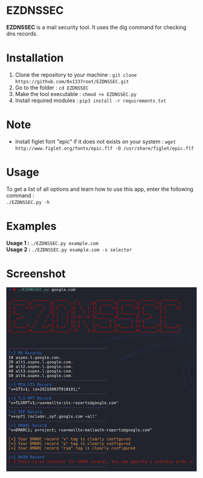 # EZDNSSEC
**EZDNSSEC** is a mail security tool. 
It uses the dig command for checking dns records.
# Installation
1. Clone the repository to your machine : `git clone https://github.com/0x1337root/EZDNSSEC.git`
2. Go to the folder : `cd EZDNSSEC`
3. Make the tool executable : `chmod +x EZDNSSEC.py`
4. Install required modules : `pip3 install -r requirements.txt`
# Note
* Install figlet font "epic" if it does not exists on your system : `wget http://www.figlet.org/fonts/epic.flf -O /usr/share/figlet/epic.flf`
# Usage
To get a list of all options and learn how to use this app, enter the following command :<br>
`./EZDNSSEC.py -h`<br>
# Examples
**Usage 1 :** `./EZDNSSEC.py example.com`<br>
**Usage 2 :** `./EZDNSSEC.py example.com -s selector`<br>
# Screenshot
![alt text](https://github.com/0x1337root/EZDNSSEC/blob/main/usage.PNG)

